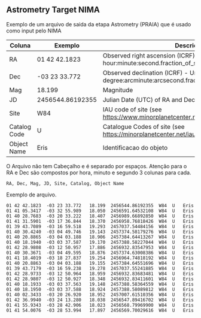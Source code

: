## Astrometry Target NIMA

Exemplo de um arquivo de saida da etapa Astrometry (PRAIA) que é usado como input pelo NIMA

| Coluna      | Exemplo                   | Descrição |
|-------------|---------------------------|-----------|
| RA          | 01 42 42.1823             | Observed right ascension (ICRF) - Unit: Hour - Format: hour:minute:second.fraction_of_second  |
| Dec         | -03 23 33.772             | Observed declination (ICRF) - Unit: Degree - Format: degree:arcminute:arcsecond.fraction_of_arcsecond |
| Mag         | 18.199                    | Magnitude |
| JD          | 2456544.86192355          | Julian Date (UTC) of RA and Dec |
| Site        | W84                       | IAU code of site (see https://www.minorplanetcenter.net/iau/lists/ObsCodesF.html) |
| Catalog Code | U                         | Catalogue Codes of site (see https://minorplanetcenter.net/iau/info/CatalogueCodes.html ) |
| Object Name | Eris                      | Identificacao do objeto |


O Arquivo não tem Cabeçalho e é separado por espaços.
Atenção para o RA e Dec são compostos por hora, minuto e segundo 3 colunas para cada.

```
RA, Dec, Mag, JD, Site, Catalog, Object Name
```
Exemplo de arquivo.
```
01 42 42.1823  -03 23 33.772   18.199  2456544.86192355  W84  U   Eris                
01 41 05.3417  -03 32 55.989   18.050  2456591.64532108  W84  U   Eris                
01 40 28.7683  -03 20 33.222   18.407  2456989.66892850  W84  U   Eris                
01 41 31.5901  -03 17 36.844   18.370  2456958.76818426  W84  U   Eris                
01 39 43.7089  -03 16 59.518   19.293  2457037.54484156  W84  U   Eris                
01 40 30.4240  -03 04 49.746   19.143  2457374.58179276  W84  U   Eris                
01 40 20.8865  -03 04 03.188   18.906  2457384.64413267  W84  U   Eris                
01 40 18.1940  -03 03 37.587   19.170  2457388.58227044  W84  U   Eris                
01 42 28.9808  -03 12 50.957   17.886  2456932.83547953  W84  U   Eris                
01 40 30.3671  -03 04 49.595   18.876  2457374.63008386  W84  U   Eris                
01 41 18.4019  -03 18 27.837   19.254  2456964.74818192  W84  U   Eris                
01 40 20.8863  -03 04 03.188   19.155  2457384.64551696  W84  U   Eris                
01 39 43.7179  -03 16 59.238   19.278  2457037.55241885  W84  U   Eris                
01 42 28.9733  -03 12 50.964   18.959  2456932.83683481  W84  U   Eris                
01 42 28.9807  -03 12 50.927   18.348  2456932.83411601  W84  U   Eris                
01 40 18.1933  -03 03 37.563   19.148  2457388.58364559  W84  U   Eris                
01 40 18.1950  -03 03 37.588   18.924  2457388.58089812  W84  U   Eris                
01 40 02.3433  -03 20 26.920   18.952  2457007.61510356  W84  U   Eris                
01 42 36.9940  -03 24 13.280   18.038  2456547.89416702  W84  U   Eris                
01 41 55.9343  -03 28 42.906   18.023  2456568.79969900  W84  U   Eris                
01 41 54.0076  -03 28 53.994   17.897  2456569.70029616  W84  U   Eris                
```
